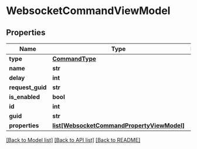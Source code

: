 # WebsocketCommandViewModel

## Properties
Name | Type | Description | Notes
------------ | ------------- | ------------- | -------------
**type** | [**CommandType**](CommandType.md) |  | [optional] 
**name** | **str** |  | [optional] 
**delay** | **int** |  | [optional] 
**request_guid** | **str** |  | [optional] 
**is_enabled** | **bool** |  | [optional] 
**id** | **int** |  | [optional] 
**guid** | **str** |  | [optional] 
**properties** | [**list[WebsocketCommandPropertyViewModel]**](WebsocketCommandPropertyViewModel.md) |  | [optional] 

[[Back to Model list]](../README.md#documentation-for-models) [[Back to API list]](../README.md#documentation-for-api-endpoints) [[Back to README]](../README.md)

